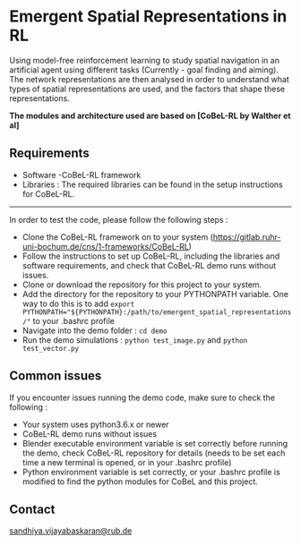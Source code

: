 # Emergent Spatial Representations in RL


Using model-free reinforcement learning to study spatial navigation in an artificial agent using different tasks (Currently - goal finding and aiming). 
The network representations are then analysed in order to understand what types of spatial representations are used, and the factors that shape these representations. 

**The modules and architecture used are based on [CoBeL-RL by Walther et al]**


## Requirements
- Software
	-CoBeL-RL framework
- Libraries :
The required libraries can be found in the setup instructions for CoBeL-RL. 

______

In order to test the code, please follow the following steps : 

- Clone the CoBeL-RL framework on to your system (https://gitlab.ruhr-uni-bochum.de/cns/1-frameworks/CoBeL-RL)
- Follow the instructions to set up CoBeL-RL, including the libraries and software requirements, and check that CoBeL-RL demo runs without issues.
- Clone or download the repository for this project to your system.
- Add the directory for the repository to your PYTHONPATH variable. One way to do this is to add `export PYTHONPATH="${PYTHONPATH}:/path/to/emergent_spatial_representations/"` to your .bashrc profile
- Navigate into the demo folder : `cd demo`
- Run the demo simulations : `python test_image.py` and `python test_vector.py`

## Common issues
If you encounter issues running the demo code, make sure to check the following : 
- Your system uses python3.6.x or newer
- CoBeL-RL demo runs without issues
- Blender executable environment variable is set correctly before running the demo, check CoBeL-RL repository for details (needs to be set each time a new terminal is opened, or in your .bashrc profile)
- Python environment variable is set correctly, or your .bashrc profile is modified to find the python modules for CoBeL and this project.

## Contact
sandhiya.vijayabaskaran@rub.de
